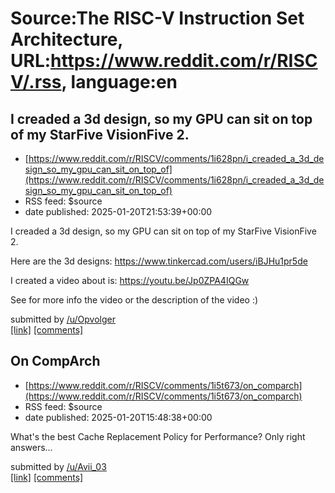 # Source:The RISC-V Instruction Set Architecture, URL:https://www.reddit.com/r/RISCV/.rss, language:en

## I creaded a 3d design, so my GPU can sit on top of my StarFive VisionFive 2.
 - [https://www.reddit.com/r/RISCV/comments/1i628pn/i_creaded_a_3d_design_so_my_gpu_can_sit_on_top_of](https://www.reddit.com/r/RISCV/comments/1i628pn/i_creaded_a_3d_design_so_my_gpu_can_sit_on_top_of)
 - RSS feed: $source
 - date published: 2025-01-20T21:53:39+00:00

<!-- SC_OFF --><div class="md"><p>I creaded a 3d design, so my GPU can sit on top of my StarFive VisionFive 2.</p> <p>Here are the 3d designs: <a href="https://www.tinkercad.com/users/iBJHu1pr5de">https://www.tinkercad.com/users/iBJHu1pr5de</a></p> <p>I created a video about is: <a href="https://youtu.be/Jp0ZPA4IQGw">https://youtu.be/Jp0ZPA4IQGw</a></p> <p>See for more info the video or the description of the video :)</p> </div><!-- SC_ON --> &#32; submitted by &#32; <a href="https://www.reddit.com/user/Opvolger"> /u/Opvolger </a> <br/> <span><a href="https://www.reddit.com/r/RISCV/comments/1i628pn/i_creaded_a_3d_design_so_my_gpu_can_sit_on_top_of/">[link]</a></span> &#32; <span><a href="https://www.reddit.com/r/RISCV/comments/1i628pn/i_creaded_a_3d_design_so_my_gpu_can_sit_on_top_of/">[comments]</a></span>

## On CompArch
 - [https://www.reddit.com/r/RISCV/comments/1i5t673/on_comparch](https://www.reddit.com/r/RISCV/comments/1i5t673/on_comparch)
 - RSS feed: $source
 - date published: 2025-01-20T15:48:38+00:00

<!-- SC_OFF --><div class="md"><p>What&#39;s the best Cache Replacement Policy for Performance? Only right answers...</p> </div><!-- SC_ON --> &#32; submitted by &#32; <a href="https://www.reddit.com/user/Avii_03"> /u/Avii_03 </a> <br/> <span><a href="https://www.reddit.com/r/RISCV/comments/1i5t673/on_comparch/">[link]</a></span> &#32; <span><a href="https://www.reddit.com/r/RISCV/comments/1i5t673/on_comparch/">[comments]</a></span>

